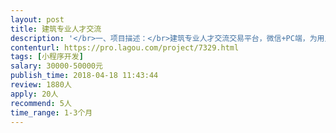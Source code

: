 ```yaml
---                
layout: post       
title: 建筑专业人才交流           
description: '</br>一、项目描述：</br>建筑专业人才交流交易平台，微信+PC端，为用人单位和专业求职者搭建一个交流平台，减少用人单位的招聘成本，提高求职者的成功率；</br>二、主要功能点：</br>支持供需双方在线互动，会员费支付，简历投放，企业招聘信息发布等功能；</br>三、可参考产品：</br>脉脉，建筑英才网；</br>四、有直播App产品的开发经验；</br>1、精通Java或PHP，熟悉jQuery、Javascript、Maven、Redis等技术，熟练使用MySQL等关系型数据库等；</br>2、良好的沟通能力和契约精神。</br>'     
contenturl: https://pro.lagou.com/project/7329.html      
tags: [小程序开发]            
salary: 30000-50000元          
publish_time: 2018-04-18 11:43:44         
review: 1880人                   
apply: 20人                   
recommend: 5人                   
time_range: 1-3个月              
---                 
```

